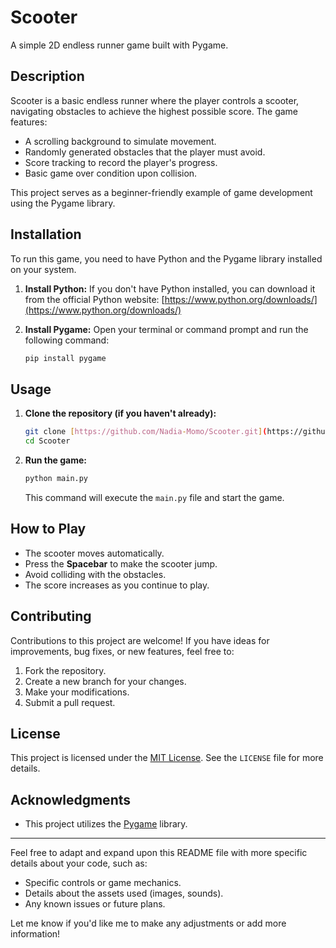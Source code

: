 # Scooter

A simple 2D endless runner game built with Pygame.

## Description

Scooter is a basic endless runner where the player controls a scooter, navigating obstacles to achieve the highest possible score. The game features:

* A scrolling background to simulate movement.
* Randomly generated obstacles that the player must avoid.
* Score tracking to record the player's progress.
* Basic game over condition upon collision.

This project serves as a beginner-friendly example of game development using the Pygame library.

## Installation

To run this game, you need to have Python and the Pygame library installed on your system.

1.  **Install Python:** If you don't have Python installed, you can download it from the official Python website: [https://www.python.org/downloads/](https://www.python.org/downloads/)

2.  **Install Pygame:** Open your terminal or command prompt and run the following command:
    ```bash
    pip install pygame
    ```

## Usage

1.  **Clone the repository (if you haven't already):**
    ```bash
    git clone [https://github.com/Nadia-Momo/Scooter.git](https://github.com/Nadia-Momo/Scooter.git)
    cd Scooter
    ```

2.  **Run the game:**
    ```bash
    python main.py
    ```

    This command will execute the `main.py` file and start the game.

## How to Play

* The scooter moves automatically.
* Press the **Spacebar** to make the scooter jump.
* Avoid colliding with the obstacles.
* The score increases as you continue to play.

## Contributing

Contributions to this project are welcome! If you have ideas for improvements, bug fixes, or new features, feel free to:

1.  Fork the repository.
2.  Create a new branch for your changes.
3.  Make your modifications.
4.  Submit a pull request.

## License

This project is licensed under the [MIT License](LICENSE). See the `LICENSE` file for more details.

## Acknowledgments

* This project utilizes the [Pygame](https://www.pygame.org/) library.

---

Feel free to adapt and expand upon this README file with more specific details about your code, such as:

* Specific controls or game mechanics.
* Details about the assets used (images, sounds).
* Any known issues or future plans.

Let me know if you'd like me to make any adjustments or add more information!
